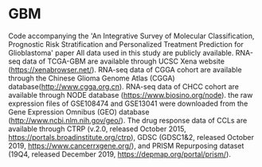 # GBM
Code accompanying the 'An Integrative Survey of Molecular Classification, Prognostic Risk Stratification and Personalized Treatment Prediction for Glioblastoma' paper
All data used in this study are publicly available. RNA-seq data of TCGA-GBM are available through UCSC Xena website (https://xenabrowser.net/). RNA-seq data of CGGA cohort are available through the Chinese Glioma Genome Atlas (CGGA) database(http://www.cgga.org.cn). RNA-seq data of CHCC cohort are available through NODE database (https://www.biosino.org/node). the raw expression files of GSE108474 and GSE13041 were downloaded from the Gene Expression Omnibus (GEO) database (http://www.ncbi.nlm.nih.gov/geo/). The drug response data of CCLs are available through CTRP (v.2.0, released October 2015, https://portals.broadinstitute.org/ctrp), GDSC (GDSC1&2, released October 2019, https://www.cancerrxgene.org/), and PRISM Repurposing dataset (19Q4, released December 2019, https://depmap.org/portal/prism/).
